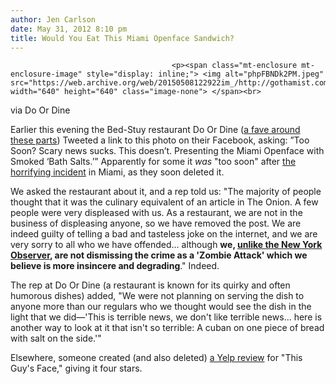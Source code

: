 ```yaml
---
author: Jen Carlson
date: May 31, 2012 8:10 pm
title: Would You Eat This Miami Openface Sandwich?
---
```


	
										<p><span class="mt-enclosure mt-enclosure-image" style="display: inline;"> <img alt="phpFBNDk2PM.jpeg" src="https://web.archive.org/web/20150508122922im_/http://gothamist.com/attachments/arts_jen/phpFBNDk2PM.jpeg" width="640" height="640" class="image-none"> </span><br>
<span class="photo_caption">via Do Or Dine</span></p>

<p>Earlier this evening the Bed-Stuy restaurant Do Or Dine (<a href="https://web.archive.org/web/20150508122922/http://gothamist.com/tags/doordine">a fave around these parts</a>) Tweeted a link to this photo on their Facebook, asking: &#x201D;Too Soon? Scary news sucks. This doesn&#x2019;t. Presenting the Miami Openface with Smoked &#x2018;Bath Salts.&#x2019;&#x201D; Apparently for some it <em>was</em> &quot;too soon&quot; after <a href="https://web.archive.org/web/20150508122922/http://gothamist.com/2012/05/28/witness_to_horrific_miami_face-chew.php">the horrifying incident</a> in Miami, as they soon deleted it. </p>

<p>We asked the restaurant about it, and a rep told us: &quot;The majority of people thought that it was the culinary equivalent of an article in The Onion.   A few people were very displeased with us.  As a restaurant, we are not in the business of displeasing anyone, so we have removed the post.  We are indeed guilty of telling a bad and tasteless joke on the internet, and we are very sorry to all who we have offended... although <strong>we, <a href="https://web.archive.org/web/20150508122922/http://observer.com/2012/05/brooklyn-restaurant-debuts-and-immediately-deletes-dish-inspired-by-miami-face-eating-incident-on-twitter/">unlike the New York Observer</a>, are not dismissing the crime as a &apos;Zombie Attack&apos; which we believe is more insincere and degrading</strong>.&quot; Indeed. </p>

<p>The rep at Do Or Dine  (a restaurant is known for its quirky and often humorous dishes) added, &quot;We were not planning on serving the dish to anyone more than our regulars who we thought would see the dish in the light that we did&#x2014;&apos;This is terrible news, we don&apos;t like terrible news... here is another way to look at it that isn&apos;t so terrible:  A cuban on one piece of bread with salt on the side.&apos;&quot;</p>

<p>Elsewhere, someone created (and also deleted) <a href="https://web.archive.org/web/20150508122922/http://alexblagg.tumblr.com/post/24119331803/yelp-review-of-that-guys-face-by-rudy-the">a Yelp review</a> for &quot;This Guy&apos;s Face,&quot; giving it four stars.</p>					
										
									
				